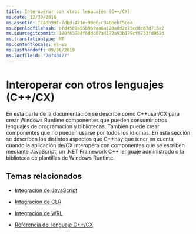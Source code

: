 ```yaml
---
title: Interoperar con otros lenguajes (C++/CX)
ms.date: 12/30/2016
ms.assetid: f74db99f-7dbd-421e-99e6-c34bbebf5cea
ms.openlocfilehash: bfd4509a55b969aa6a120a8d2c75cddc87d715e2
ms.sourcegitcommit: 180f63704f6ddd07a4172a93b179cf0733fd952d
ms.translationtype: MT
ms.contentlocale: es-ES
ms.lasthandoff: 09/06/2019
ms.locfileid: "70740477"
---
```

# <a name="interoperating-with-other-languages-ccx"></a>Interoperar con otros lenguajes (C++/CX)

En esta parte de la documentación se describe cómo C++usar/CX para crear Windows Runtime componentes que pueden consumir otros lenguajes de programación y bibliotecas. También puede crear componentes que no pueden usarse por todos los idiomas. En esta sección se describen los distintos aspectos que C++hay que tener en cuenta cuando la aplicación de/CX interopera con componentes que se escriben mediante JavaScript, un .NET Framework C++ lenguaje administrado o la biblioteca de plantillas de Windows Runtime.

## <a name="related-topics"></a>Temas relacionados

- [Integración de JavaScript](../cppcx/javascript-integration-c-cx.md)

- [Integración de CLR](../cppcx/clr-integration-c-cx.md)

- [Integración de WRL](../cppcx/wrl-integration-c-cx.md)

- [Referencia del lenguaje C++/CX](../cppcx/visual-c-language-reference-c-cx.md)